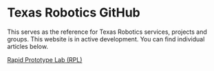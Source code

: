 # Texas Robotics GitHub

This serves as the reference for Texas Robotics services, projects and groups.
This website is in active development. You can find individual articles below.


[Rapid Prototype Lab (RPL)](/labs/rpl.html)
